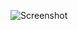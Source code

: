 ![Screenshot](https://raw.githubusercontent.com/Cryakl/Ultimate-RAT-Collection/refs/heads/main/ZDemon/Z-dem0n12/Screenshot.png)
